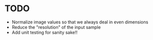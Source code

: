 # TODO

- Normalize image values so that we always deal in even dimensions
- Reduce the "resolution" of the input sample
- Add unit testing for sanity sake!!
